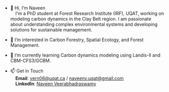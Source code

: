 - 👋 Hi, I’m Naveen  
  &nbsp;&nbsp;&nbsp;&nbsp;I'm a PhD student at Forest Research Institute (IRF), UQAT, working on modeling carbon dynamics in the Clay Belt region. I am passionate about understanding complex environmental systems and developing solutions for sustainable management.  

- 👀 I’m interested in Carbon Forestry, Spatial Ecology, and Forest Management.  

- 🌱 I’m currently learning Carbon dynamics modeling using Landis-II and CBM-CFS3/GCBM.  

- 📫 Get in Touch  
  &nbsp;&nbsp;&nbsp;&nbsp;**Email**: vern06@uqat.ca / naveenv.uqat@gmail.com  
  &nbsp;&nbsp;&nbsp;&nbsp;**LinkedIn**: [Naveen Veerabhadraswamy](https://www.linkedin.com/in/naveen-veerabhadraswamy/)
 

<!---
ForestCGuy/ForestCGuy is a ✨ special ✨ repository because its `README.md` (this file) appears on your GitHub profile.
You can click the Preview link to take a look at your changes.
--->
